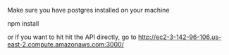Make sure you have postgres installed on your machine

npm install

or if you want to hit hit the API directly, go to http://ec2-3-142-96-106.us-east-2.compute.amazonaws.com:3000/
